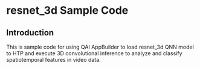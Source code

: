 # resnet_3d Sample Code

## Introduction
This is sample code for using QAI AppBuilder to load resnet_3d QNN model to HTP and execute 3D convolutional inference to analyze and classify spatiotemporal features in video data.